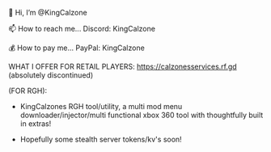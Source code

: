 👋 Hi, I’m @KingCalzone
  
📫 How to reach me... Discord: KingCalzone

💰 How to pay me... PayPal: KingCalzone

WHAT I OFFER FOR RETAIL PLAYERS:
https://calzonesservices.rf.gd
(absolutely discontinued)

(FOR RGH):
- KingCalzones RGH tool/utility, a multi mod menu downloader/injector/multi functional xbox 360 tool with thoughtfully built in extras!

- Hopefully some stealth server tokens/kv's soon!
<!---
KingCalzone/KingCalzone is a ✨ special ✨ repository because its `README.md` (this file) appears on your GitHub profile.
You can click the Preview link to take a look at your changes.
--->
